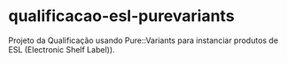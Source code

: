# qualificacao-esl-purevariants
Projeto da Qualificação usando Pure::Variants para instanciar produtos de ESL (Electronic Shelf Label)).

